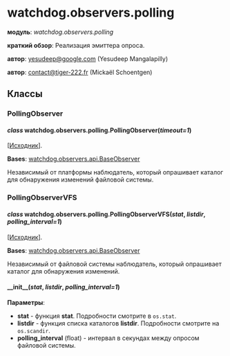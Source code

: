 # watchdog.observers.polling

**модуль**: _watchdog.observers.polling_

**краткий обзор**: Реализация эмиттера опроса.

**автор**: [yesudeep@google.com](mailto:yesudeep%40google.com) (Yesudeep Mangalapilly)

**автор**: [contact@tiger-222.fr](mailto:contact%40tiger-222.fr) (Mickaël Schoentgen)

## Классы

### PollingObserver

#### _class_ watchdog.observers.polling.PollingObserver(_timeout=1_)

\[[Исходник](https://python-watchdog.readthedocs.io/en/stable/\_modules/watchdog/observers/polling.html#PollingObserver)].

**Bases**: [watchdog.observers.api.BaseObserver](watchdog.observers.api.md#baseobserver)

Независимый от платформы наблюдатель, который опрашивает каталог для обнаружения изменений файловой системы.

### PollingObserverVFS

#### _class_ watchdog.observers.polling.PollingObserverVFS(_stat_, _listdir_, _polling\_interval=1_)

\[[Исходник](https://python-watchdog.readthedocs.io/en/stable/\_modules/watchdog/observers/polling.html#PollingObserverVFS)].

**Bases**: [watchdog.observers.api.BaseObserver](watchdog.observers.api.md#baseobserver)

Независимый от файловой системы наблюдатель, который опрашивает каталог для обнаружения изменений.

#### \_\_init\_\_(_stat_, _listdir_, _polling\_interval=1_)

**Параметры**:

* **stat** - функция **stat**. Подробности смотрите в `os.stat`.
* **listdir** - функция списка каталогов **listdir**. Подробности смотрите на `os.scandir`.
* **polling\_interval** (float) - интервал в секундах между опросом файловой системы.
